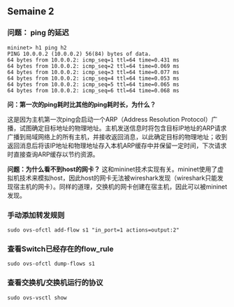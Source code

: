 ## Semaine 2

### 问题： ping 的延迟
```
mininet> h1 ping h2
PING 10.0.0.2 (10.0.0.2) 56(84) bytes of data.
64 bytes from 10.0.0.2: icmp_seq=1 ttl=64 time=0.431 ms
64 bytes from 10.0.0.2: icmp_seq=2 ttl=64 time=0.069 ms
64 bytes from 10.0.0.2: icmp_seq=3 ttl=64 time=0.077 ms
64 bytes from 10.0.0.2: icmp_seq=4 ttl=64 time=0.053 ms
64 bytes from 10.0.0.2: icmp_seq=5 ttl=64 time=0.065 ms
64 bytes from 10.0.0.2: icmp_seq=6 ttl=64 time=0.068 ms
```
**问：第一次的ping耗时比其他的ping耗时长，为什么？**

这是因为主机第一次ping会启动一个ARP（Address Resolution Protocol）广播，试图确定目标地址的物理地址。主机发送信息时将包含目标IP地址的ARP请求广播到局域网络上的所有主机，并接收返回消息，以此确定目标的物理地址；收到返回消息后将该IP地址和物理地址存入本机ARP缓存中并保留一定时间，下次请求时直接查询ARP缓存以节约资源。

**问题：为什么看不到host的网卡？**
这和mininet技术实现有关。mininet使用了虚拟机技术来模拟host，因此host的网卡无法被wireshark发现（wireshark只能发现宿主机的网卡）。同样的道理，交换机的网卡创建在宿主机，因此可以被mininet发现。

### 手动添加转发规则
```
sudo ovs-ofctl add-flow s1 "in_port=1 actions=output:2"
```

### 查看Switch已经存在的flow_rule
```
sudo ovs-ofctl dump-flows s1
```

### 查看交换机/交换机运行的协议
```
sudo ovs-vsctl show
```



